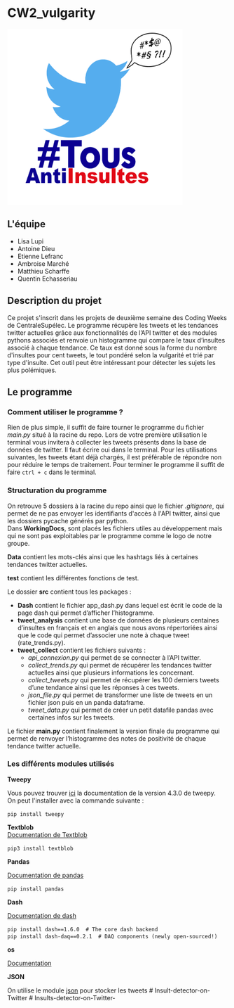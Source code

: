 # CW2_vulgarity


<img src='./WorkingDocs/tousantiinsultes_copie.png' width="400" height="400">



## L'équipe

+ Lisa Lupi
+ Antoine Dieu
+ Etienne Lefranc
+ Ambroise Marché
+ Matthieu Scharffe
+ Quentin Echasseriau



## Description du projet


Ce projet s'inscrit dans les projets de deuxième semaine des Coding Weeks de CentraleSupélec. Le programme récupère les tweets et les tendances twitter actuelles grâce aux fonctionnalités de l’API twitter et des modules pythons associés et renvoie un histogramme qui compare le taux d’insultes associé à chaque tendance. Ce taux est donné sous la forme du nombre d'insultes pour cent tweets, le tout pondéré selon la vulgarité et trié par type d'insulte. Cet outil peut être intéressant pour détecter les sujets les plus polémiques.



## Le programme

### Comment utiliser le programme ?

Rien de plus simple, il suffit de faire tourner le programme du fichier *main.py* situé à la racine du repo. Lors de votre première utilisation le terminal vous invitera à collecter les tweets présents dans la base de données de twitter. Il faut écrire oui dans le terminal. Pour les utilisations suivantes, les tweets étant déjà chargés, il est préférable de répondre non pour réduire le temps de traitement. Pour terminer le programme il suffit de faire `ctrl + c` dans le terminal.

### Structuration du programme

On retrouve 5 dossiers à la racine du repo ainsi que le fichier *.gitignore*, qui permet de ne pas envoyer les identifiants d'accès à l'API twitter, ainsi que les dossiers pycache générés par python. <br/>
Dans **WorkingDocs**, sont placés les fichiers utiles au développement mais qui ne sont pas exploitables par le programme comme le logo de notre groupe. <br/>

**Data** contient les mots-clés ainsi que les hashtags liés à certaines tendances twitter actuelles.  <br/>     

**test** contient les différentes fonctions de test. <br/>

Le dossier **src** contient tous les packages : 
+ **Dash** contient le fichier app_dash.py dans lequel est écrit le code de la page dash qui permet d’afficher l’histogramme.                                 
+ **tweet_analysis** contient une base de données de plusieurs centaines d’insultes en français et en anglais que nous avons répertoriées ainsi que le code qui permet d’associer une note à chaque tweet (rate_trends.py).
+ **tweet_collect** contient les fichiers suivants :
    * *api_connexion.py* qui permet de se connecter à l’API twitter.
    * *collect_trends.py* qui permet de récupérer les tendances twitter actuelles ainsi que plusieurs informations les concernant.
    * *collect_tweets.py* qui permet de récupérer les 100 derniers tweets d’une tendance ainsi que les réponses à ces tweets.
    * *json_file.py* qui permet de transformer une liste de tweets en un fichier json puis en un panda dataframe.
    * *tweet_data.py* qui permet de créer un petit datafile pandas avec certaines infos sur les tweets.

Le fichier **main.py** contient finalement la version finale du programme qui permet de renvoyer l’histogramme des notes de positivité de chaque tendance twitter actuelle.<br/>

### Les différents modules utilisés

**Tweepy** 

Vous pouvez trouver [ici](https://docs.tweepy.org/en/stable/index.html) la documentation de la version 4.3.0 de tweepy. <br/>
On peut l'installer avec la commande suivante : <br/>

```
pip install tweepy
``` 

**Textblob**<br/>
[Documentation de Textblob](https://textblob.readthedocs.io/en/dev/index.html) <br/>
``` 
pip3 install textblob
``` 

**Pandas**

[Documentation de pandas](https://pandas.pydata.org/pandas-docs/stable/)<br/>

``` 
pip install pandas
``` 

**Dash**

[Documentation de dash](https://www.google.com/url?sa=t&rct=j&q=&esrc=s&source=web&cd=&cad=rja&uact=8&ved=2ahUKEwihoKbY8530AhUFz4UKHcljApUQFnoECA4QAQ&url=https%3A%2F%2Fdash.plotly.com%2F&usg=AOvVaw0wNZrQX3xdcgdsG5iLfv2L) 

``` 
pip install dash==1.6.0  # The core dash backend
pip install dash-daq==0.2.1  # DAQ components (newly open-sourced!)
``` 

**os** 

[Documentation](https://docs.python.org/fr/3/library/os.html) <br/>

**JSON**

On utilise le module [json](http://www.json.org/jsonfr.html) pour stocker les tweets
#   I n s u l t - d e t e c t o r - o n - T w i t t e r 
 
 #   I n s u l t s - d e t e c t o r - o n - T w i t t e r - 
 
 